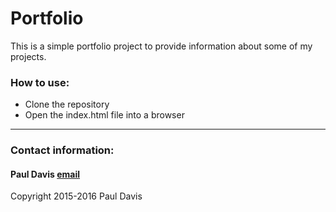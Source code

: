 # Portfolio

This is a simple portfolio project to provide information about some of
my projects.


### How to use:

- Clone the repository
- Open the index.html file into a browser

***

### Contact information:

#### Paul Davis [email](mailto:paulandcindy@gmail.com)


Copyright 2015-2016 Paul Davis
